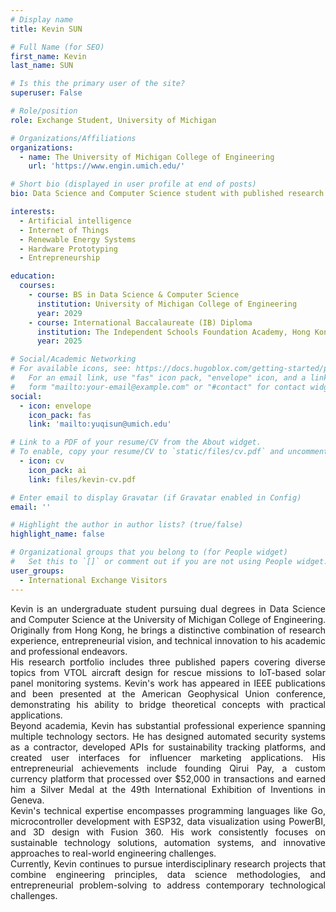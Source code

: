 ```yaml
---
# Display name
title: Kevin SUN

# Full Name (for SEO)
first_name: Kevin
last_name: SUN

# Is this the primary user of the site?
superuser: False

# Role/position
role: Exchange Student, University of Michigan

# Organizations/Affiliations
organizations:
  - name: The University of Michigan College of Engineering
    url: 'https://www.engin.umich.edu/'

# Short bio (displayed in user profile at end of posts)
bio: Data Science and Computer Science student with published research in VTOL aircraft, IoT systems, and renewable energy optimization. Entrepreneur and developer with expertise in hardware prototyping and software development.

interests:
  - Artificial intelligence
  - Internet of Things
  - Renewable Energy Systems
  - Hardware Prototyping
  - Entrepreneurship

education:
  courses:
    - course: BS in Data Science & Computer Science
      institution: University of Michigan College of Engineering
      year: 2029
    - course: International Baccalaureate (IB) Diploma
      institution: The Independent Schools Foundation Academy, Hong Kong
      year: 2025

# Social/Academic Networking
# For available icons, see: https://docs.hugoblox.com/getting-started/page-builder/#icons
#   For an email link, use "fas" icon pack, "envelope" icon, and a link in the
#   form "mailto:your-email@example.com" or "#contact" for contact widget.
social:
  - icon: envelope
    icon_pack: fas
    link: 'mailto:yuqisun@umich.edu'

# Link to a PDF of your resume/CV from the About widget.
# To enable, copy your resume/CV to `static/files/cv.pdf` and uncomment the lines below.
  - icon: cv
    icon_pack: ai
    link: files/kevin-cv.pdf

# Enter email to display Gravatar (if Gravatar enabled in Config)
email: ''

# Highlight the author in author lists? (true/false)
highlight_name: false

# Organizational groups that you belong to (for People widget)
#   Set this to `[]` or comment out if you are not using People widget.
user_groups:
  - International Exchange Visitors
---
```

<div style="text-align: justify">
Kevin is an undergraduate student pursuing dual degrees in Data Science and Computer Science at the University of Michigan College of Engineering. Originally from Hong Kong, he brings a distinctive combination of research experience, entrepreneurial vision, and technical innovation to his academic and professional endeavors.<br>
His research portfolio includes three published papers covering diverse topics from VTOL aircraft design for rescue missions to IoT-based solar panel monitoring systems. Kevin's work has appeared in IEEE publications and been presented at the American Geophysical Union conference, demonstrating his ability to bridge theoretical concepts with practical applications.<br>
Beyond academia, Kevin has substantial professional experience spanning multiple technology sectors. He has designed automated security systems as a contractor, developed APIs for sustainability tracking platforms, and created user interfaces for influencer marketing applications. His entrepreneurial achievements include founding Qirui Pay, a custom currency platform that processed over $52,000 in transactions and earned him a Silver Medal at the 49th International Exhibition of Inventions in Geneva.<br>
Kevin's technical expertise encompasses programming languages like Go, microcontroller development with ESP32, data visualization using PowerBI, and 3D design with Fusion 360. His work consistently focuses on sustainable technology solutions, automation systems, and innovative approaches to real-world engineering challenges.<br>
Currently, Kevin continues to pursue interdisciplinary research projects that combine engineering principles, data science methodologies, and entrepreneurial problem-solving to address contemporary technological challenges.
</div>